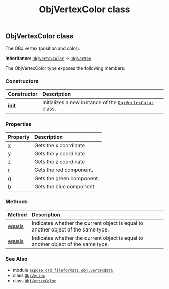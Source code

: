 ﻿---
title: ObjVertexColor class
second_title: Aspose.CAD for Python via .NET API References
description: 
type: docs
weight: 20
url: /aspose.cad.fileformats.obj.vertexdata/objvertexcolor/
is_root: false
---

## ObjVertexColor class

The OBJ vertex (position and color).



**Inheritance:** [`ObjVertexColor`](/cad/python-net/aspose.cad.fileformats.obj.vertexdata/objvertexcolor) → 
[`ObjVertex`](/cad/python-net/aspose.cad.fileformats.obj.vertexdata/objvertex)



The ObjVertexColor type exposes the following members:

### Constructors
| Constructor | Description |
| :- | :- |
| [__init__](/cad/python-net/aspose.cad.fileformats.obj.vertexdata/objvertexcolor/__init__/#float-float-float-float-float-float) | Initializes a new instance of the [`ObjVertexColor`](/cad/python-net/aspose.cad.fileformats.obj.vertexdata/objvertexcolor) class. |


### Properties
| Property | Description |
| :- | :- |
| [x](/cad/python-net/aspose.cad.fileformats.obj.vertexdata/objvertexcolor/x) | Gets the x coordinate. |
| [y](/cad/python-net/aspose.cad.fileformats.obj.vertexdata/objvertexcolor/y) | Gets the y coordinate. |
| [z](/cad/python-net/aspose.cad.fileformats.obj.vertexdata/objvertexcolor/z) | Gets the z coordinate. |
| [r](/cad/python-net/aspose.cad.fileformats.obj.vertexdata/objvertexcolor/r) | Gets the red component. |
| [g](/cad/python-net/aspose.cad.fileformats.obj.vertexdata/objvertexcolor/g) | Gets the green component. |
| [b](/cad/python-net/aspose.cad.fileformats.obj.vertexdata/objvertexcolor/b) | Gets the blue component. |


### Methods
| Method | Description |
| :- | :- |
| [equals](/cad/python-net/aspose.cad.fileformats.obj.vertexdata/objvertexcolor/equals/#aspose.cad.fileformats.obj.vertexdata.ObjVertexColor) | Indicates whether the current object is equal to another object of the same type. |
| [equals](/cad/python-net/aspose.cad.fileformats.obj.vertexdata/objvertexcolor/equals/#aspose.cad.fileformats.obj.vertexdata.ObjVertex) | Indicates whether the current object is equal to another object of the same type. |



### See Also
* module [`aspose.cad.fileformats.obj.vertexdata`](..)
* class [`ObjVertex`](/cad/python-net/aspose.cad.fileformats.obj.vertexdata/objvertex)
* class [`ObjVertexColor`](/cad/python-net/aspose.cad.fileformats.obj.vertexdata/objvertexcolor)
